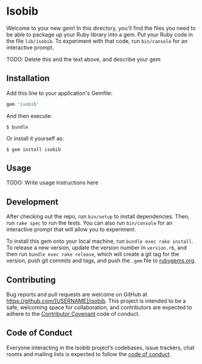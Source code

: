 # Isobib

Welcome to your new gem! In this directory, you'll find the files you need to be able to package up your Ruby library into a gem. Put your Ruby code in the file `lib/isobib`. To experiment with that code, run `bin/console` for an interactive prompt.

TODO: Delete this and the text above, and describe your gem

## Installation

Add this line to your application's Gemfile:

```ruby
gem 'isobib'
```

And then execute:

    $ bundle

Or install it yourself as:

    $ gem install isobib

## Usage

TODO: Write usage instructions here

## Development

After checking out the repo, run `bin/setup` to install dependencies. Then, run `rake spec` to run the tests. You can also run `bin/console` for an interactive prompt that will allow you to experiment.

To install this gem onto your local machine, run `bundle exec rake install`. To release a new version, update the version number in `version.rb`, and then run `bundle exec rake release`, which will create a git tag for the version, push git commits and tags, and push the `.gem` file to [rubygems.org](https://rubygems.org).

## Contributing

Bug reports and pull requests are welcome on GitHub at https://github.com/[USERNAME]/isobib. This project is intended to be a safe, welcoming space for collaboration, and contributors are expected to adhere to the [Contributor Covenant](http://contributor-covenant.org) code of conduct.

## Code of Conduct

Everyone interacting in the Isobib project’s codebases, issue trackers, chat rooms and mailing lists is expected to follow the [code of conduct](https://github.com/[USERNAME]/isobib/blob/master/CODE_OF_CONDUCT.md).
